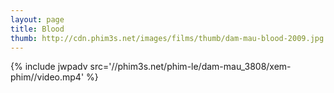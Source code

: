 ```yaml
---
layout: page
title: Blood
thumb: http://cdn.phim3s.net/images/films/thumb/dam-mau-blood-2009.jpg
---
```

{% include jwpadv src='//phim3s.net/phim-le/dam-mau_3808/xem-phim//video.mp4' %}